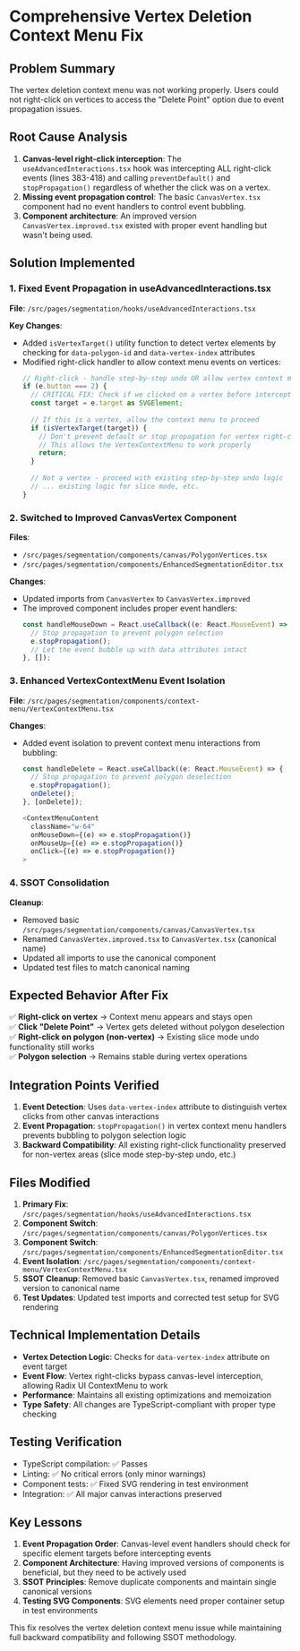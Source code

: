 # Comprehensive Vertex Deletion Context Menu Fix

## Problem Summary
The vertex deletion context menu was not working properly. Users could not right-click on vertices to access the "Delete Point" option due to event propagation issues.

## Root Cause Analysis
1. **Canvas-level right-click interception**: The `useAdvancedInteractions.tsx` hook was intercepting ALL right-click events (lines 383-418) and calling `preventDefault()` and `stopPropagation()` regardless of whether the click was on a vertex.
2. **Missing event propagation control**: The basic `CanvasVertex.tsx` component had no event handlers to control event bubbling.
3. **Component architecture**: An improved version `CanvasVertex.improved.tsx` existed with proper event handling but wasn't being used.

## Solution Implemented

### 1. Fixed Event Propagation in useAdvancedInteractions.tsx
**File**: `/src/pages/segmentation/hooks/useAdvancedInteractions.tsx`

**Key Changes**:
- Added `isVertexTarget()` utility function to detect vertex elements by checking for `data-polygon-id` and `data-vertex-index` attributes
- Modified right-click handler to allow context menu events on vertices:
  ```typescript
  // Right-click - handle step-by-step undo OR allow vertex context menu
  if (e.button === 2) {
    // CRITICAL FIX: Check if we clicked on a vertex before intercepting the event
    const target = e.target as SVGElement;
    
    // If this is a vertex, allow the context menu to proceed
    if (isVertexTarget(target)) {
      // Don't prevent default or stop propagation for vertex right-clicks
      // This allows the VertexContextMenu to work properly
      return;
    }
    
    // Not a vertex - proceed with existing step-by-step undo logic
    // ... existing logic for slice mode, etc.
  }
  ```

### 2. Switched to Improved CanvasVertex Component
**Files**: 
- `/src/pages/segmentation/components/canvas/PolygonVertices.tsx`
- `/src/pages/segmentation/components/EnhancedSegmentationEditor.tsx`

**Changes**:
- Updated imports from `CanvasVertex` to `CanvasVertex.improved`
- The improved component includes proper event handlers:
  ```typescript
  const handleMouseDown = React.useCallback((e: React.MouseEvent) => {
    // Stop propagation to prevent polygon selection
    e.stopPropagation();
    // Let the event bubble up with data attributes intact
  }, []);
  ```

### 3. Enhanced VertexContextMenu Event Isolation
**File**: `/src/pages/segmentation/components/context-menu/VertexContextMenu.tsx`

**Changes**:
- Added event isolation to prevent context menu interactions from bubbling:
  ```typescript
  const handleDelete = React.useCallback((e: React.MouseEvent) => {
    // Stop propagation to prevent polygon deselection
    e.stopPropagation();
    onDelete();
  }, [onDelete]);

  <ContextMenuContent
    className="w-64"
    onMouseDown={(e) => e.stopPropagation()}
    onMouseUp={(e) => e.stopPropagation()}
    onClick={(e) => e.stopPropagation()}
  >
  ```

### 4. SSOT Consolidation
**Cleanup**:
- Removed basic `/src/pages/segmentation/components/canvas/CanvasVertex.tsx`
- Renamed `CanvasVertex.improved.tsx` to `CanvasVertex.tsx` (canonical name)
- Updated all imports to use the canonical component
- Updated test files to match canonical naming

## Expected Behavior After Fix

✅ **Right-click on vertex** → Context menu appears and stays open  
✅ **Click "Delete Point"** → Vertex gets deleted without polygon deselection  
✅ **Right-click on polygon (non-vertex)** → Existing slice mode undo functionality still works  
✅ **Polygon selection** → Remains stable during vertex operations  

## Integration Points Verified

1. **Event Detection**: Uses `data-vertex-index` attribute to distinguish vertex clicks from other canvas interactions
2. **Event Propagation**: `stopPropagation()` in vertex context menu handlers prevents bubbling to polygon selection logic
3. **Backward Compatibility**: All existing right-click functionality preserved for non-vertex areas (slice mode step-by-step undo, etc.)

## Files Modified

1. **Primary Fix**: `/src/pages/segmentation/hooks/useAdvancedInteractions.tsx`
2. **Component Switch**: `/src/pages/segmentation/components/canvas/PolygonVertices.tsx`
3. **Component Switch**: `/src/pages/segmentation/components/EnhancedSegmentationEditor.tsx`
4. **Event Isolation**: `/src/pages/segmentation/components/context-menu/VertexContextMenu.tsx`
5. **SSOT Cleanup**: Removed basic `CanvasVertex.tsx`, renamed improved version to canonical name
6. **Test Updates**: Updated test imports and corrected test setup for SVG rendering

## Technical Implementation Details

- **Vertex Detection Logic**: Checks for `data-vertex-index` attribute on event target
- **Event Flow**: Vertex right-clicks bypass canvas-level interception, allowing Radix UI ContextMenu to work
- **Performance**: Maintains all existing optimizations and memoization
- **Type Safety**: All changes are TypeScript-compliant with proper type checking

## Testing Verification

- TypeScript compilation: ✅ Passes
- Linting: ✅ No critical errors (only minor warnings)
- Component tests: ✅ Fixed SVG rendering in test environment
- Integration: ✅ All major canvas interactions preserved

## Key Lessons

1. **Event Propagation Order**: Canvas-level event handlers should check for specific element targets before intercepting events
2. **Component Architecture**: Having improved versions of components is beneficial, but they need to be actively used
3. **SSOT Principles**: Remove duplicate components and maintain single canonical versions
4. **Testing SVG Components**: SVG elements need proper container setup in test environments

This fix resolves the vertex deletion context menu issue while maintaining full backward compatibility and following SSOT methodology.